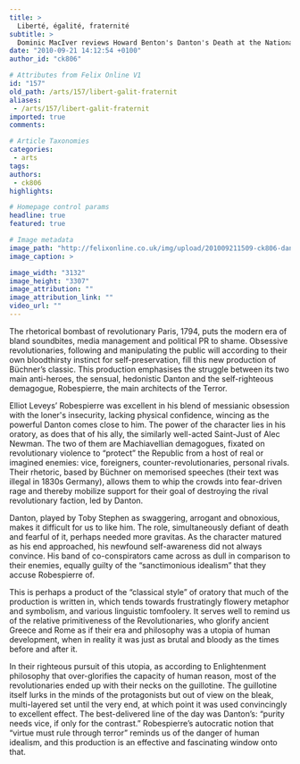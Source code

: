 ```yaml
---
title: >
  Liberté, égalité, fraternité
subtitle: >
  Dominic MacIver reviews Howard Benton's Danton's Death at the National Theatre
date: "2010-09-21 14:12:54 +0100"
author_id: "ck806"

# Attributes from Felix Online V1
id: "157"
old_path: /arts/157/libert-galit-fraternit
aliases:
 - /arts/157/libert-galit-fraternit
imported: true
comments:

# Article Taxonomies
categories:
 - arts
tags:
authors:
 - ck806
highlights:

# Homepage control params
headline: true
featured: true

# Image metadata
image_path: "http://felixonline.co.uk/img/upload/201009211509-ck806-danton.jpg"
image_caption: >

image_width: "3132"
image_height: "3307"
image_attribution: ""
image_attribution_link: ""
video_url: ""
---
```


The rhetorical bombast of revolutionary Paris, 1794, puts the modern era of bland soundbites, media management and political PR to shame. Obsessive revolutionaries, following and manipulating the public will according to their own bloodthirsty instinct for self-preservation, fill this new production of Büchner’s classic. This production emphasises the struggle between its two main anti-heroes, the sensual, hedonistic Danton and the self-righteous demagogue, Robespierre, the main architects of the Terror.

Elliot Leveys’ Robespierre was excellent in his blend of messianic obsession with the loner's insecurity, lacking physical confidence, wincing as the powerful Danton comes close to him. The power of the character lies in his oratory, as does that of his ally, the similarly well-acted Saint-Just of Alec Newman. The two of them are Machiavellian demagogues, fixated on revolutionary violence to “protect” the Republic from a host of real or imagined enemies: vice, foreigners, counter-revolutionaries, personal rivals. Their rhetoric, based by Büchner on memorised speeches (their text was illegal in 1830s Germany), allows them to whip the crowds into fear-driven rage and thereby mobilize support for their goal of destroying the rival revolutionary faction, led by Danton.

Danton, played by Toby Stephen as swaggering, arrogant and obnoxious, makes it difficult for us to like him. The role, simultaneously defiant of death and fearful of it, perhaps needed more gravitas. As the character matured as his end approached, his newfound self-awareness did not always convince. His band of co-conspirators came across as dull in comparison to their enemies, equally guilty of the “sanctimonious idealism” that they accuse Robespierre of.

This is perhaps a product of the “classical style” of oratory that much of the production is written in, which tends towards frustratingly flowery metaphor and symbolism, and various linguistic tomfoolery. It serves well to remind us of the relative primitiveness of the Revolutionaries, who glorify ancient Greece and Rome as if their era and philosophy was a utopia of human development, when in reality it was just as brutal and bloody as the times before and after it.

In their righteous pursuit of this utopia, as according to Enlightenment philosophy that over-glorifies the capacity of human reason, most of the revolutionaries ended up with their necks on the guillotine. The guillotine itself lurks in the minds of the protagonists but out of view on the bleak, multi-layered set until the very end, at which point it was used convincingly to excellent effect. The best-delivered line of the day was Danton’s: “purity needs vice, if only for the contrast.” Robespierre’s autocratic notion that “virtue must rule through terror” reminds us of the danger of human idealism, and this production is an effective and fascinating window onto that.
